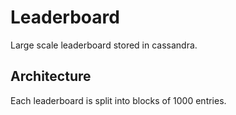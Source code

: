 # Leaderboard
Large scale leaderboard stored in cassandra.

## Architecture
Each leaderboard is split into blocks of 1000 entries. 
